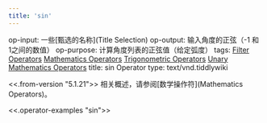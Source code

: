 ```yaml
---
title: 'sin'
---
```


op-input: 一些[甄选的名称](Title Selection)
op-output: 输入角度的正弦（-1 和 1之间的数值）
op-purpose: 计算角度列表的正弦值（给定弧度）
tags: [Filter Operators](#Filter%20Operators) [Mathematics Operators](#Mathematics%20Operators) [Trigonometric Operators](#Trigonometric%20Operators) [Unary Mathematics Operators](#Unary%20Mathematics%20Operators)
title: sin Operator
type: text/vnd.tiddlywiki

<<.from-version "5.1.21">> 相关概述，请参阅[数学操作符](Mathematics Operators)。

<<.operator-examples "sin">>